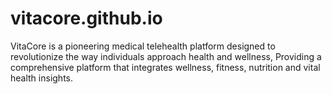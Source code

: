 # vitacore.github.io
VitaCore is a pioneering medical telehealth platform   designed to revolutionize the way individuals approach health and wellness, Providing a comprehensive platform that integrates wellness, fitness, nutrition and vital health insights. 
